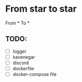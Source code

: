 # From star to star
From * To *


## TODO:
- [ ] logger
- [ ] kavenegar
- [ ] discord
- [ ] dockerfile
- [ ] docker-compose file
